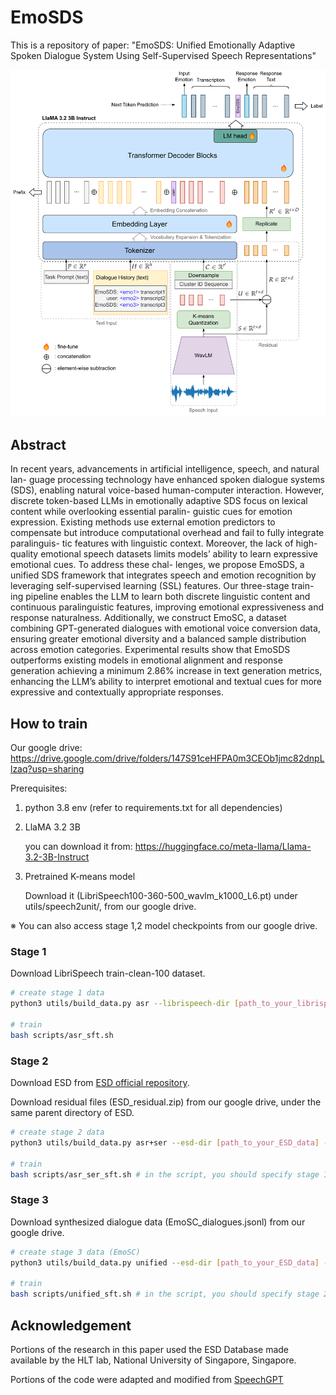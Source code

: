 # EmoSDS

This is a repository of paper: "EmoSDS: Unified Emotionally Adaptive Spoken Dialogue System Using
Self-Supervised Speech Representations"

<img width="600" alt="image" src="asset/emosds_only_model_2.png">

## Abstract
In recent years, advancements in artificial intelligence, speech, and natural lan-
guage processing technology have enhanced spoken dialogue systems (SDS), enabling
natural voice-based human-computer interaction. However, discrete token-based LLMs
in emotionally adaptive SDS focus on lexical content while overlooking essential paralin-
guistic cues for emotion expression. Existing methods use external emotion predictors to
compensate but introduce computational overhead and fail to fully integrate paralinguis-
tic features with linguistic context. Moreover, the lack of high-quality emotional speech
datasets limits models’ ability to learn expressive emotional cues. To address these chal-
lenges, we propose EmoSDS, a unified SDS framework that integrates speech and emotion
recognition by leveraging self-supervised learning (SSL) features. Our three-stage train-
ing pipeline enables the LLM to learn both discrete linguistic content and continuous
paralinguistic features, improving emotional expressiveness and response naturalness.
Additionally, we construct EmoSC, a dataset combining GPT-generated dialogues with
emotional voice conversion data, ensuring greater emotional diversity and a balanced
sample distribution across emotion categories. Experimental results show that EmoSDS
outperforms existing models in emotional alignment and response generation achieving a
minimum 2.86% increase in text generation metrics, enhancing the LLM’s ability to interpret
emotional and textual cues for more expressive and contextually appropriate responses.

## How to train

Our google drive: https://drive.google.com/drive/folders/147S91ceHFPA0m3CEOb1jmc82dnpLlzaq?usp=sharing

Prerequisites:

1. python 3.8 env (refer to requirements.txt for all dependencies)

2. LlaMA 3.2 3B

	you can download it from: https://huggingface.co/meta-llama/Llama-3.2-3B-Instruct

3. Pretrained K-means model

	Download it (LibriSpeech100-360-500_wavlm_k1000_L6.pt) under utils/speech2unit/, from our google drive.


※ You can also access stage 1,2 model checkpoints from our google drive.

### Stage 1
Download LibriSpeech train-clean-100 dataset.

```bash
# create stage 1 data
python3 utils/build_data.py asr --librispeech-dir [path_to_your_librispeech_data]

# train
bash scripts/asr_sft.sh
```

### Stage 2

Download ESD from [ESD official repository](https://github.com/HLTSingapore/Emotional-Speech-Data).

Download residual files (ESD_residual.zip) from our google drive, under the same parent directory of ESD.

```bash
# create stage 2 data
python3 utils/build_data.py asr+ser --esd-dir [path_to_your_ESD_data] --residual

# train
bash scripts/asr_ser_sft.sh # in the script, you should specify stage 1 checkpoint path via METAROOT
```

### Stage 3

Download synthesized dialogue data (EmoSC_dialogues.jsonl) from our google drive.

```bash
# create stage 3 data (EmoSC)
python3 utils/build_data.py unified --esd-dir [path_to_your_ESD_data] --esd-syn-path [path_to_dialogue_data]

# train
bash scripts/unified_sft.sh # in the script, you should specify stage 2 checkpoint path via METAROOT
```

## Acknowledgement
Portions of the research in this paper used the ESD Database made available by the HLT lab, National University of Singapore, Singapore.

Portions of the code were adapted and modified from [SpeechGPT](https://arxiv.org/abs/2305.11000)
